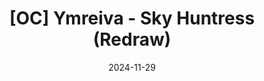 ---
title: '[OC] Ymreiva - Sky Huntress (Redraw)'
date: 2024-11-29
draft: false
categories: [Artworks]
tags: [Ymreiva]
thumbnail: /static/image/thumbnails/2024-018.png
cover: /static/image/artworks/2024-018.jpg
stamp: 9935
---